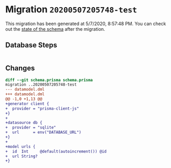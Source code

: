 # Migration `20200507205748-test`

This migration has been generated at 5/7/2020, 8:57:48 PM.
You can check out the [state of the schema](./schema.prisma) after the migration.

## Database Steps

```sql

```

## Changes

```diff
diff --git schema.prisma schema.prisma
migration ..20200507205748-test
--- datamodel.dml
+++ datamodel.dml
@@ -1,0 +1,13 @@
+generator client {
+  provider = "prisma-client-js"
+}
+
+datasource db {
+  provider = "sqlite"
+  url      = env("DATABASE_URL")
+}
+
+model urls {
+  id  Int     @default(autoincrement()) @id
+  url String?
+}
```


